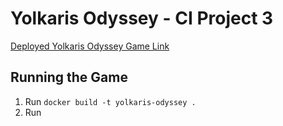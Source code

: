 # Yolkaris Odyssey - CI Project 3

[Deployed Yolkaris Odyssey Game Link](https://yolkaris-odyssey-1ec6546cf850.herokuapp.com/)


## Running the Game

1. Run `docker build -t yolkaris-odyssey .`
2. Run 